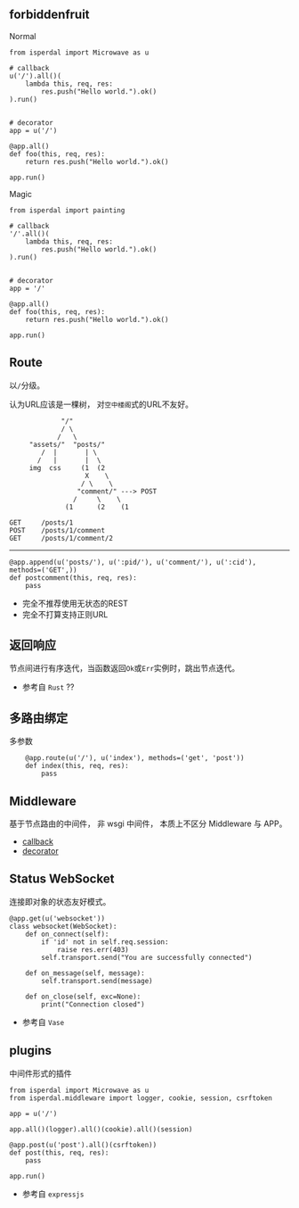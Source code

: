 forbiddenfruit
--------------

Normal

    from isperdal import Microwave as u

    # callback
    u('/').all()(
        lambda this, req, res:
            res.push("Hello world.").ok()
    ).run()


    # decorator
    app = u('/')

    @app.all()
    def foo(this, req, res):
        return res.push("Hello world.").ok()

    app.run()


Magic

    from isperdal import painting

    # callback
    '/'.all()(
        lambda this, req, res:
            res.push("Hello world.").ok()
    ).run()


    # decorator
    app = '/'

    @app.all()
    def foo(this, req, res):
        return res.push("Hello world.").ok()

    app.run()


Route
-----

以`/`分级。

认为URL应该是一棵树，
对`空中楼阁`式的URL不友好。

                 "/"
                 / \
                /   \
         "assets/"  "posts/"
            /  |       | \
           /   |       |  \
         img  css     (1  (2
                       X    \
                      / \    \
                     "comment/" ---> POST
                    /     \    \
                  (1      (2    (1

    GET     /posts/1
    POST    /posts/1/comment
    GET     /posts/1/comment/2

-----

    @app.append(u('posts/'), u(':pid/'), u('comment/'), u(':cid'), methods=('GET',))
    def postcomment(this, req, res):
        pass

* 完全不推荐使用无状态的REST
* 完全不打算支持正则URL

返回响应
--------

节点间进行有序迭代，当函数返回`Ok`或`Err`实例时，跳出节点迭代。

* 参考自 `Rust` ??

多路由绑定
----------

多参数

        @app.route(u('/'), u('index'), methods=('get', 'post'))
        def index(this, req, res):
            pass

Middleware
----------

基于节点路由的中间件，
非 wsgi 中间件，
本质上不区分 Middleware 与 APP。

* [callback](/examples/app.callback.py#L9)
* [decorator](/examples/app.decorator.py#L17)

Status WebSocket
----------------

连接即对象的状态友好模式。

    @app.get(u('websocket'))
    class websocket(WebSocket):
        def on_connect(self):
            if 'id' not in self.req.session:
                raise res.err(403)
            self.transport.send("You are successfully connected")

        def on_message(self, message):
            self.transport.send(message)

        def on_close(self, exc=None):
            print("Connection closed")

* 参考自 `Vase`

plugins
-------

中间件形式的插件

    from isperdal import Microwave as u
    from isperdal.middleware import logger, cookie, session, csrftoken

    app = u('/')

    app.all()(logger).all()(cookie).all()(session)

    @app.post(u('post').all()(csrftoken))
    def post(this, req, res):
        pass

    app.run()

* 参考自 `expressjs`
